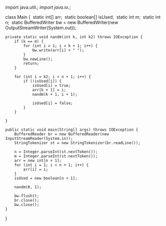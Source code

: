 import java.util.*;
import java.io.*;

class Main {
​    static int[] arr;
​    static boolean[] isUsed;
​    static int m;
​    static int n;
​    static BufferedWriter bw = new BufferedWriter(new OutputStreamWriter(System.out));

    private static void nandm(int k, int k2) throws IOException {
        if (k == m) {
            for (int i = 1; i < k + 1; i++) {
                bw.write(arr[i] + " ");
            }
            bw.newLine();
            return;
        }
    
        for (int i = k2; i < n + 1; i++) {
            if (!isUsed[i]) {
                isUsed[i] = true;
                arr[k + 1] = i;
                nandm(k + 1, i + 1);
    
                isUsed[i] = false;
            }
        }
    
    }
    
    public static void main(String[] args) throws IOException {
        BufferedReader br = new BufferedReader(new InputStreamReader(System.in));
        StringTokenizer st = new StringTokenizer(br.readLine());
    
        n = Integer.parseInt(st.nextToken());
        m = Integer.parseInt(st.nextToken());
        arr = new int[n + 1];
        for (int i = 1; i < n + 1; i++) {
            arr[i] = i;
        }
        isUsed = new boolean[n + 1];
    
        nandm(0, 1);
    
        bw.flush();
        br.close();
        bw.close();
    }
}